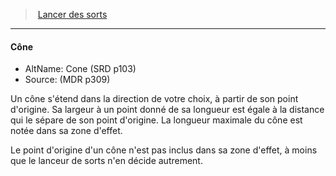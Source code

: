 ﻿---
!Generic
Id: spellcasting_hd.md#cône
ParentLink: spellcasting_hd.md#lancer-des-sorts
Name: Cône
ParentName: Lancer des sorts
NameLevel: 4
AltName: Cone (SRD p103)
Source: (MDR p309)
Attributes: {}
---
> [Lancer des sorts](hd_spellcasting.md)

---

#### Cône

- AltName: Cone (SRD p103)
- Source: (MDR p309)

Un cône s'étend dans la direction de votre choix, à partir de son point d'origine. Sa largeur à un point donné de sa longueur est égale à la distance qui le sépare de son point d'origine. La longueur maximale du cône est notée dans sa zone d'effet.

Le point d'origine d'un cône n'est pas inclus dans sa zone d'effet, à moins que le lanceur de sorts n'en décide autrement.

